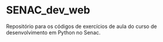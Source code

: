 # SENAC_dev_web
Repositório para os códigos de exercícios de aula do curso de desenvolvimento em Python no Senac.
